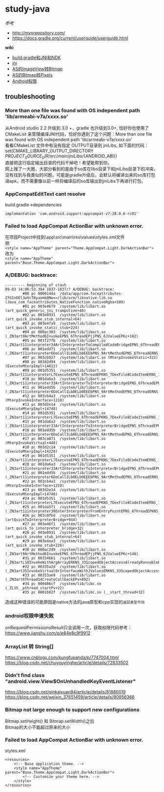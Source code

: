 # study-java
*参考*  
* http://mvnrepository.com/
* https://docs.gradle.org/current/userguide/userguide.html

**wiki**  
* [build.gradle和JNI和NDK](https://github.com/nonelittlesong/study-java/wiki/build.gradle)
* [jni](https://github.com/nonelittlesong/study-java/wiki/jni)
* [AS的ImageView转Bitmap](https://github.com/nonelittlesong/study-java/wiki/ImageViewtoBitmap)
* [AS的Bitmap转Pixels](https://github.com/nonelittlesong/study-java/wiki/BitmaptoPixels)
* [Android权限](https://github.com/nonelittlesong/study-java/wiki/checkSelfPermission)

## troubleshooting
### More than one file was found with OS independent path 'lib/armeabi-v7a/xxxx.so'
从Android studio 2.2 升级到 3.0 +，gradle 也升级到3.0+, 恰好你也使用了CMakeList 来管理编译JNI代码，恰好你遇到了这个问题：More than one file was found with OS independent path 'lib/armeabi-v7a/xxxx.so'  
看看CMakeList 文件中有没有指定 OUTPUT目录到 jniLibs, 如下面的代码：  
set(CMAKE_LIBRARY_OUTPUT_DIRECTORY ${PROJECT_SOURCE_DIR}/src/main/jniLibs/${ANDROID_ABI})  
直接把这行指定输出目录的代码干掉吧！希望能帮到你。  
网上搜了一大圈，大部分看到的是由于so库在libs目录下和jniLibs目录下的冲突，没有找到与我类似的问题。可能是gradle升级后，会默认将编译出来的so库打包进apk，而不需要像以前一样将编译后的so库输出到jniLibs下再进行打包。  

### AppCompatEditText cant resolve
build.gradle->dependencies
```
implementation 'com.android.support:appcompat-v7:28.0.0-rc01'
```
### Failed to load AppCompat ActionBar with unknown error. 
在项目Project中找到\app\src\main\res\values\styles.xml文件  
把  
`<style name="AppTheme" parent="Theme.AppCompat.Light.DarkActionBar">`  
改为  
`<style name="AppTheme" parent="Base.Theme.AppCompat.Light.DarkActionBar">`
### A/DEBUG: backtrace:
```
--------- beginning of crash
09-03 14:06:53.394 1837-1837/? A/DEBUG: backtrace:
        #00 pc 0000144a  /data/app/com.faceattributes-ZfGInDEl3wVcT8yaomkQNw==/lib/arm/libnative-lib.so (Java_com_faceattributes_NativeFunction_nativeRgba+509)
        #01 pc 003e4679  /system/lib/libart.so (art_quick_generic_jni_trampoline+40)
        #02 pc 003e0931  /system/lib/libart.so (art_quick_invoke_stub_internal+64)
        #03 pc 003e4fa9  /system/lib/libart.so (art_quick_invoke_static_stub+224)
        #04 pc 000ac303  /system/lib/libart.so (_ZN3art9ArtMethod6InvokeEPNS_6ThreadEPjjPNS_6JValueEPKc+182)
        #05 pc 001f27fb  /system/lib/libart.so (_ZN3art11interpreter34ArtInterpreterToCompiledCodeBridgeEPNS_6ThreadEPNS_9ArtMethodEPKNS_7DexFile8CodeItemEPNS_11ShadowFrameEPNS_6JValueE+238)
        #06 pc 001edd71  /system/lib/libart.so (_ZN3art11interpreter6DoCallILb0ELb0EEEbPNS_9ArtMethodEPNS_6ThreadERNS_11ShadowFrameEPKNS_11InstructionEtPNS_6JValueE+576)
        #07 pc 003cb927  /system/lib/libart.so (MterpInvokeStatic+322)
        #08 pc 003d2d94  /system/lib/libart.so (ExecuteMterpImpl+14612)
        #09 pc 001d5351  /system/lib/libart.so (_ZN3art11interpreterL7ExecuteEPNS_6ThreadEPKNS_7DexFile8CodeItemERNS_11ShadowFrameENS_6JValueEb+340)
        #10 pc 001da6a3  /system/lib/libart.so (_ZN3art11interpreter33ArtInterpreterToInterpreterBridgeEPNS_6ThreadEPKNS_7DexFile8CodeItemEPNS_11ShadowFrameEPNS_6JValueE+142)
        #11 pc 001edd5b  /system/lib/libart.so (_ZN3art11interpreter6DoCallILb0ELb0EEEbPNS_9ArtMethodEPNS_6ThreadERNS_11ShadowFrameEPKNS_11InstructionEtPNS_6JValueE+554)
        #12 pc 003cb4a3  /system/lib/libart.so (MterpInvokeInterface+1210)
        #13 pc 003d2e14  /system/lib/libart.so (ExecuteMterpImpl+14740)
        #14 pc 001d5351  /system/lib/libart.so (_ZN3art11interpreterL7ExecuteEPNS_6ThreadEPKNS_7DexFile8CodeItemERNS_11ShadowFrameENS_6JValueEb+340)
        #15 pc 001da6a3  /system/lib/libart.so (_ZN3art11interpreter33ArtInterpreterToInterpreterBridgeEPNS_6ThreadEPKNS_7DexFile8CodeItemEPNS_11ShadowFrameEPNS_6JValueE+142)
        #16 pc 001edd5b  /system/lib/libart.so (_ZN3art11interpreter6DoCallILb0ELb0EEEbPNS_9ArtMethodEPNS_6ThreadERNS_11ShadowFrameEPKNS_11InstructionEtPNS_6JValueE+554)
        #17 pc 003ca871  /system/lib/libart.so (MterpInvokeVirtual+440)
        #18 pc 003d2c14  /system/lib/libart.so (ExecuteMterpImpl+14228)
        #19 pc 001d5351  /system/lib/libart.so (_ZN3art11interpreterL7ExecuteEPNS_6ThreadEPKNS_7DexFile8CodeItemERNS_11ShadowFrameENS_6JValueEb+340)
        #20 pc 001da6a3  /system/lib/libart.so (_ZN3art11interpreter33ArtInterpreterToInterpreterBridgeEPNS_6ThreadEPKNS_7DexFile8CodeItemEPNS_11ShadowFrameEPNS_6JValueE+142)
        #21 pc 001edd5b  /system/lib/libart.so (_ZN3art11interpreter6DoCallILb0ELb0EEEbPNS_9ArtMethodEPNS_6ThreadERNS_11ShadowFrameEPKNS_11InstructionEtPNS_6JValueE+554)
        #22 pc 003cb4a3  /system/lib/libart.so (MterpInvokeInterface+1210)
        #23 pc 003d2e14  /system/lib/libart.so (ExecuteMterpImpl+14740)
        #24 pc 001d5351  /system/lib/libart.so (_ZN3art11interpreterL7ExecuteEPNS_6ThreadEPKNS_7DexFile8CodeItemERNS_11ShadowFrameENS_6JValueEb+340)
        #25 pc 001da5f1  /system/lib/libart.so (_ZN3art11interpreter30EnterInterpreterFromEntryPointEPNS_6ThreadEPKNS_7DexFile8CodeItemEPNS_11ShadowFrameE+92)
        #26 pc 003c0fbd  /system/lib/libart.so (artQuickToInterpreterBridge+944)
        #27 pc 003e46f1  /system/lib/libart.so (art_quick_to_interpreter_bridge+32)
        #28 pc 003e0931  /system/lib/libart.so (art_quick_invoke_stub_internal+64)
        #29 pc 003e4ea3  /system/lib/libart.so (art_quick_invoke_stub+226)
        #30 pc 000ac2d9  /system/lib/libart.so (_ZN3art9ArtMethod6InvokeEPNS_6ThreadEPjjPNS_6JValueEPKc+140)
        #31 pc 00334bb1  /system/lib/libart.so (_ZN3artL18InvokeWithArgArrayERKNS_33ScopedObjectAccessAlreadyRunnableEPNS_9ArtMethodEPNS_8ArgArrayEPNS_6JValueEPKc+52)
        #32 pc 00335a2d  /system/lib/libart.so (_ZN3art35InvokeVirtualOrInterfaceWithJValuesERKNS_33ScopedObjectAccessAlreadyRunnableEP8_jobjectP10_jmethodIDP6jvalue+320)
        #33 pc 00353ae9  /system/lib/libart.so (_ZN3art6Thread14CreateCallbackEPv+892)
        #34 pc 000486cf  /system/lib/libc.so (_ZL15__pthread_startPv+22)
        #35 pc 0001b02f  /system/lib/libc.so (__start_thread+32)
```
造成这种错误的可能原因是native方法的java原型和cpp实现的`返回类型不同`  
### android权限申请失败
onRequestPermissionsResult只会调用一次，获取权限代码参考：https://www.jianshu.com/p/e84e8c9f9912  
### ArrayList<String> 转 String[]
https://www.cnblogs.com/kungfupanda/p/7747004.html  
https://blog.csdn.net/chuyouyinghe/article/details/72833502  
        
### Didn't find class "android.view.View$OnUnhandledKeyEventListener"
https://blog.csdn.net/qinkaiyuan94/article/details/81880019  
https://blog.csdn.net/weixin_37651459/article/details/80956366  

### Bitmap not large enough to support new configurations
Bitmap.setHeight() 和 Bitmap.setWidth()之后  
Bitmap的大小不能超过原来的大小  

### Failed to load AppCompat ActionBar with unknown error.
styles.xml  
```
<resources>
	<!-- Base application theme. -->
	<style name="AppTheme" parent="Base.Theme.AppCompat.Light.DarkActionBar">
		<!-- Customize your theme here. -->
	</style>
</resources>
```
